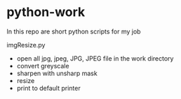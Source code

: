 python-work
===========

In this repo are short python scripts for my job

imgResize.py
- open all jpg, jpeg, JPG, JPEG file in the work directory
- convert greyscale
- sharpen with unsharp mask
- resize
- print to default printer
